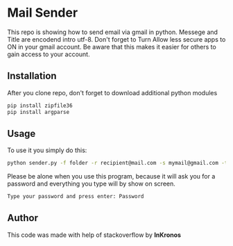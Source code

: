 # Mail Sender

This repo is showing how to send email via gmail in python.
Messege and Title are encodend intro utf-8.
Don't forget to Turn Allow less secure apps to ON in your gmail account. Be aware that this makes it easier for others to gain access to your account. 

## Installation

After you clone repo, don't forget to download additional python modules 
```bash
pip install zipfile36
pip install argparse
```

## Usage

To use it you simply do this:
```bash
python sender.py -f folder -r recipient@mail.com -s mymail@gmail.com -t title -m message
```
Please be alone when you use this program, because it will ask you for a password and everything you type will by show on screen.
```bash
Type your password and press enter: Password
```

## Author

This code was made with help of stackoverflow by **InKronos**


